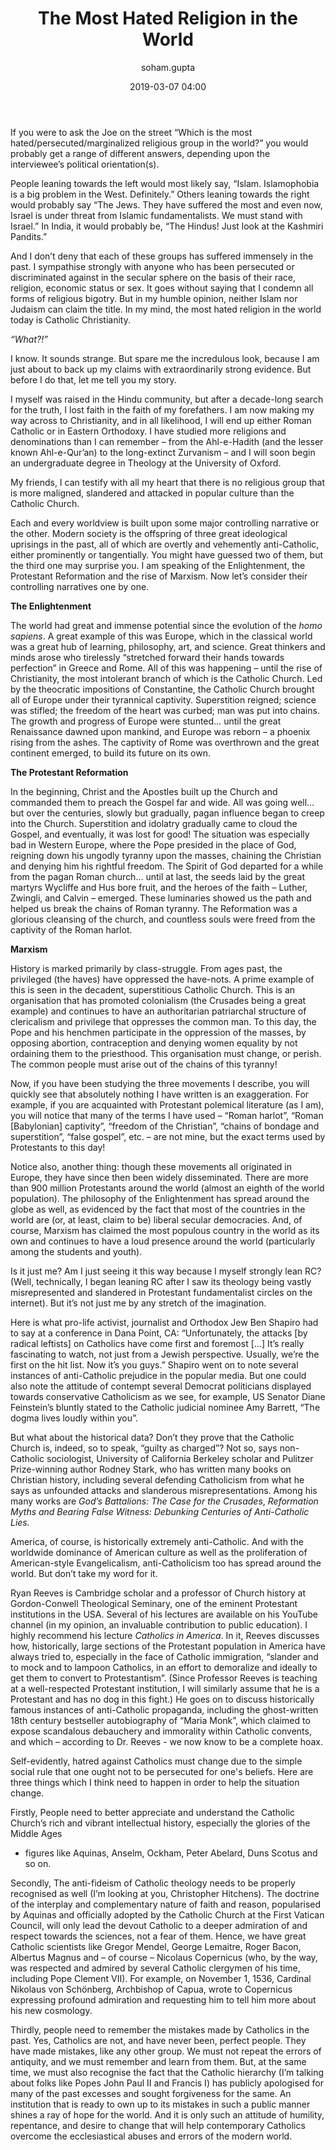 ﻿---
layout: post
current: post
navigation: True
class: post-template

title: "The Most Hated Religion in the World"
author: soham.gupta
cover: assets/images/Lady_of_Perpetual_Help.jpg
tags: society
date: 2019-03-07 04:00
link: https://upload.wikimedia.org/wikipedia/commons/d/df/Tuam_Cathedral_of_the_Assumption_Our_Lady_of_Perpetual_Help_Icon_2009_09_14.jpg
---
If you were to ask the Joe on the street “Which is the most
hated/persecuted/marginalized religious group in the world?” you would probably
get a range of different answers, depending upon the interviewee’s political
orientation(s).

People leaning towards the left would most likely say, “Islam. Islamophobia is a
big problem in the West. Definitely.” Others leaning towards the right would
probably say “The Jews. They have suffered the most and even now, Israel is
under threat from Islamic fundamentalists. We must stand with Israel.” In India,
it would probably be, “The Hindus! Just look at the Kashmiri Pandits.”

And I don’t deny that each of these groups has suffered immensely in the past. I
sympathise strongly with anyone who has been persecuted or discriminated against
in the secular sphere on the basis of their race, religion, economic status or
sex. It goes without saying that I condemn all forms of religious bigotry. But
in my humble opinion, neither Islam nor Judaism can claim the title. In my mind,
the most hated religion in the world today is Catholic Christianity.

<em>“What?!”</em>

I know. It sounds strange. But spare me the incredulous look, because I am just
about to back up my claims with extraordinarily strong evidence. But before I do
that, let me tell you my story.

I myself was raised in the Hindu community, but after a decade-long search for
the truth, I lost faith in the faith of my forefathers. I am now making my way
across to Christianity, and in all likelihood, I will end up either Roman
Catholic or in Eastern Orthodoxy. I have studied more religions and
denominations than I can remember – from the Ahl-e-Hadith (and the lesser known
Ahl-e-Qur’an) to the long-extinct Zurvanism – and I will soon begin an
undergraduate degree in Theology at the University of Oxford.

My friends, I can testify with all my heart that there is no religious group
that is more maligned, slandered and attacked in popular culture than the
Catholic Church.

Each and every worldview is built upon some major controlling narrative or the
other. Modern society is the offspring of three great ideological uprisings in
the past, all of which are overtly and vehemently anti-Catholic, either
prominently or tangentially. You might have guessed two of them, but the third
one may surprise you. I am speaking of the Enlightenment, the Protestant
Reformation and the rise of Marxism. Now let’s consider their controlling
narratives one by one.

**The Enlightenment**

The world had great and immense potential since the evolution of the *homo
sapiens*. A great example of this was Europe, which in the classical world was a
great hub of learning, philosophy, art, and science. Great thinkers and minds
arose who tirelessly “stretched forward their hands towards perfection” in
Greece and Rome. All of this was happening – until the rise of Christianity, the
most intolerant branch of which is the Catholic Church. Led by the theocratic
impositions of Constantine, the Catholic Church brought all of Europe under
their tyrannical captivity. Superstition reigned; science was stifled; the
freedom of the heart was curbed; man was put into chains. The growth and
progress of Europe were stunted… until the great Renaissance dawned upon
mankind, and Europe was reborn – a phoenix rising from the ashes. The captivity
of Rome was overthrown and the great continent emerged, to build its future on
its own.

**The Protestant Reformation**

In the beginning, Christ and the Apostles built up the Church and commanded them
to preach the Gospel far and wide. All was going well… but over the centuries,
slowly but gradually, pagan influence began to creep into the Church.
Superstition and idolatry gradually came to cloud the Gospel, and eventually, it
was lost for good! The situation was especially bad in Western Europe, where the
Pope presided in the place of God, reigning down his ungodly tyranny upon the
masses, chaining the Christian and denying him his rightful freedom. The Spirit
of God departed for a while from the pagan Roman church… until at last, the
seeds laid by the great martyrs Wycliffe and Hus bore fruit, and the heroes of
the faith – Luther, Zwingli, and Calvin – emerged. These luminaries showed us
the path and helped us break the chains of Roman tyranny. The Reformation was a
glorious cleansing of the church, and countless souls were freed from the
captivity of the Roman harlot.

**Marxism**

History is marked primarily by class-struggle. From ages past, the privileged
(the haves) have oppressed the have-nots. A prime example of this is seen in the
decadent, superstitious Catholic Church. This is an organisation that has
promoted colonialism (the Crusades being a great example) and continues to have
an authoritarian patriarchal structure of clericalism and privilege that
oppresses the common man. To this day, the Pope and his henchmen participate in
the oppression of the masses, by opposing abortion, contraception and denying
women equality by not ordaining them to the priesthood. This organisation must
change, or perish. The common people must arise out of the chains of this
tyranny!

Now, if you have been studying the three movements I describe, you will quickly
see that absolutely nothing I have written is an exaggeration. For example, if
you are acquainted with Protestant polemical literature (as I am), you will
notice that many of the terms I have used – “Roman harlot”, “Roman [Babylonian]
captivity”, “freedom of the Christian”, “chains of bondage and superstition”,
“false gospel”, etc. – are not mine, but the exact terms used by Protestants to
this day!

Notice also, another thing: though these movements all originated in Europe,
they have since then been widely disseminated. There are more than 900 million
Protestants around the world (almost an eighth of the world population). The
philosophy of the Enlightenment has spread around the globe as well, as
evidenced by the fact that most of the countries in the world are (or, at least,
claim to be) liberal secular democracies. And, of course, Marxism has claimed
the most populous country in the world as its own and continues to have a loud
presence around the world (particularly among the students and youth).

Is it just me? Am I just seeing it this way because I myself strongly lean RC?
(Well, technically, I began leaning RC after I saw its theology being vastly
misrepresented and slandered in Protestant fundamentalist circles on the
internet). But it’s not just me by any stretch of the imagination.

Here is what pro-life activist, journalist and Orthodox Jew Ben Shapiro had to
say at a conference in Dana Point, CA: “Unfortunately, the attacks [by radical
leftists] on Catholics have come first and foremost […] It’s really fascinating
to watch, not just from a Jewish perspective. Usually, we’re the first on the
hit list. Now it’s you guys.” Shapiro went on to note several instances of
anti-Catholic prejudice in the popular media. But one could also note the
attitude of contempt several Democrat politicians displayed towards conservative
Catholicism as we see, for example, US Senator Diane Feinstein’s bluntly stated
to the Catholic judicial nominee Amy Barrett, “The dogma lives loudly within
you”.

But what about the historical data? Don’t they prove that the Catholic Church
is, indeed, so to speak, “guilty as charged”? Not so, says non-Catholic
sociologist, University of California Berkeley scholar and Pulitzer
Prize-winning author Rodney Stark, who has written many books on Christian
history, including several defending Catholicism from what he says as unfounded
attacks and slanderous misrepresentations. Among his many works are *God’s
Battalions: The Case for the Crusades*, *Reformation Myths and Bearing False
Witness: Debunking Centuries of Anti-Catholic Lies.*

America, of course, is historically extremely anti-Catholic. And with the
worldwide dominance of American culture as well as the proliferation of
American-style Evangelicalism, anti-Catholicism too has spread around the world.
But don’t take my word for it.

Ryan Reeves is Cambridge scholar and a professor of Church history at
Gordon-Conwell Theological Seminary, one of the eminent Protestant institutions
in the USA. Several of his lectures are available on his YouTube channel (in my
opinion, an invaluable contribution to public education). I highly recommend his
lecture *Catholics in America*. In it, Reeves discusses how, historically, large
sections of the Protestant population in America have always tried to,
especially in the face of Catholic immigration, “slander and to mock and to
lampoon Catholics, in an effort to demoralize and ideally to get them to convert
to Protestantism”. (Since Professor Reeves is teaching at a well-respected
Protestant institution, I will similarly assume that he is a Protestant and has
no dog in this fight.) He goes on to discuss historically famous instances of
anti-Catholic propaganda, including the ghost-written 18th century bestseller
autobiography of “Maria Monk”, which claimed to expose scandalous debauchery and
immorality within Catholic convents, and which – according to Dr. Reeves - we
now know to be a complete hoax.

Self-evidently, hatred against Catholics must change due to the simple social
rule that one ought not to be persecuted for one's beliefs. Here are three
things which I think need to happen in order to help the situation change.

Firstly, People need to better appreciate and understand the Catholic Church’s
rich and vibrant intellectual history, especially the glories of the Middle Ages
- figures like Aquinas, Anselm, Ockham, Peter Abelard, Duns Scotus and so on.

Secondly, The anti-fideism of Catholic theology needs to be properly recognised
as well (I’m looking at you, Christopher Hitchens). The doctrine of the
interplay and complementary nature of faith and reason, popularised by Aquinas
and officially adopted by the Catholic Church at the First Vatican Council, will
only lead the devout Catholic to a deeper admiration of and respect towards the
sciences, not a fear of them. Hence, we have great Catholic scientists like
Gregor Mendel, George Lemaitre, Roger Bacon, Albertus Magnus and – of course –
Nicolaus Copernicus (who, by the way, was respected and admired by several
Catholic clergymen of his time, including Pope Clement VII). For example, on
November 1, 1536, Cardinal Nikolaus von Schönberg, Archbishop of Capua, wrote to
Copernicus expressing profound admiration and requesting him to tell him more
about his new cosmology.

Thirdly, people need to remember the mistakes made by Catholics in the past.
Yes, Catholics are not, and have never been, perfect people. They have made
mistakes, like any other group. We must not repeat the errors of antiquity, and
we must remember and learn from them. But, at the same time, we must also
recognise the fact that the Catholic hierarchy (I’m talking about folks like
Popes John Paul II and Francis I) has publicly apologised for many of the past
excesses and sought forgiveness for the same. An institution that is ready to
own up to its mistakes in such a public manner shines a ray of hope for the
world. And it is only such an attitude of humility, repentance, and desire to
change that will help contemporary Catholics overcome the ecclesiastical abuses
and errors of the modern world.
